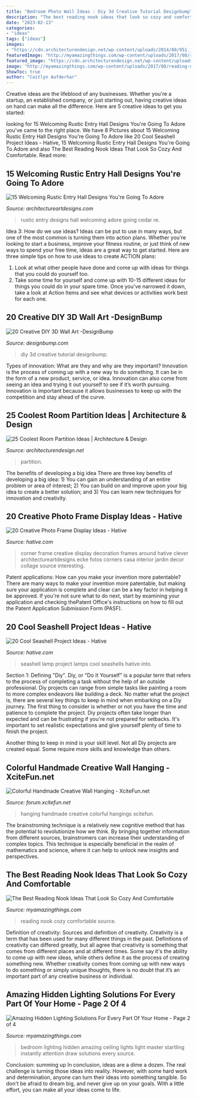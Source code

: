 ```yaml
---
title: "Bedroom Photo Wall Ideas : Diy 3d Creative Tutorial Designbump"
description: "The best reading nook ideas that look so cozy and comfortable"
date: "2023-02-13"
categories:
- "ideas"
tags: ["ideas"]
images:
- "https://cdn.architecturendesign.net/wp-content/uploads/2014/08/951.jpg"
featuredImage: "http://myamazingthings.com/wp-content/uploads/2017/08/reading-nook-5.jpg"
featured_image: "https://cdn.architecturendesign.net/wp-content/uploads/2014/08/951.jpg"
image: "http://myamazingthings.com/wp-content/uploads/2017/08/reading-nook-5.jpg"
ShowToc: true
author: "Caitlyn Aufderhar"
---
```



Creative ideas are the lifeblood of any businesses. Whether you're a startup, an established company, or just starting out, having creative ideas on hand can make all the difference. Here are 5 creative ideas to get you started: 

	

		
looking for 15 Welcoming Rustic Entry Hall Designs You&#039;re Going To Adore you've came to the right place. We have 8 Pictures about 15 Welcoming Rustic Entry Hall Designs You&#039;re Going To Adore like 20 Cool Seashell Project Ideas - Hative, 15 Welcoming Rustic Entry Hall Designs You&#039;re Going To Adore and also The Best Reading Nook Ideas That Look So Cozy And Comfortable. Read more:
		
    
## 15 Welcoming Rustic Entry Hall Designs You&#039;re Going To Adore

<img loading=lazy src="https://www.architectureartdesigns.com/wp-content/uploads/2016/10/15-Welcoming-Rustic-Entry-Hall-Designs-Youre-Going-To-Adore-7.jpg" onerror="this.onerror=null;this.src='https://tse4.mm.bing.net/th?id=OIP.FhjDUirnLa2SQJ4EDsNrFAHaLG&amp;pid=15.1';" alt="15 Welcoming Rustic Entry Hall Designs You&#039;re Going To Adore">

_Source: architectureartdesigns.com_

>rustic entry designs hall welcoming adore going cedar re. 

	

Idea 3: How do we use ideas?
Ideas can be put to use in many ways, but one of the most common is turning them into action plans. Whether you're looking to start a business, improve your fitness routine, or just think of new ways to spend your free time, ideas are a great way to get started. Here are three simple tips on how to use ideas to create ACTION plans:
1. Look at what other people have done and come up with ideas for things that you could do yourself too.
2. Take some time for yourself and come up with 10-15 different ideas for things you could do in your spare time. Once you've narrowed it down, take a look at Action Items and see what devices or activities work best for each one.

    
## 20 Creative DIY 3D Wall Art -DesignBump

<img loading=lazy src="https://designbump.com/wp-content/uploads/2015/12/Christmas-DIY-3D-Wall-Art-Ideas-24.jpg" onerror="this.onerror=null;this.src='https://tse3.mm.bing.net/th?id=OIP._hGd1j0-HRHXsmpC-Q6TaAHaLP&amp;pid=15.1';" alt="20 Creative DIY 3D Wall Art -DesignBump">

_Source: designbump.com_

>diy 3d creative tutorial designbump. 

	

Types of innovation: What are they and why are they important?
Innovation is the process of coming up with a new way to do something. It can be in the form of a new product, service, or idea. Innovation can also come from seeing an idea and trying it out yourself to see if it’s worth pursuing. Innovation is important because it allows businesses to keep up with the competition and stay ahead of the curve.

    
## 25 Coolest Room Partition Ideas | Architecture &amp; Design

<img loading=lazy src="https://cdn.architecturendesign.net/wp-content/uploads/2014/08/951.jpg" onerror="this.onerror=null;this.src='https://tse3.mm.bing.net/th?id=OIP.l6uPWvwx0ulWGilhQm37mgHaLK&amp;pid=15.1';" alt="25 Coolest Room Partition Ideas | Architecture &amp; Design">

_Source: architecturendesign.net_

>partition. 

	

The benefits of developing a big idea
There are three key benefits of developing a big idea: 1) You can gain an understanding of an entire problem or area of interest; 2) You can build on and improve upon your big idea to create a better solution; and 3) You can learn new techniques for innovation and creativity.

    
## 20 Creative Photo Frame Display Ideas - Hative

<img loading=lazy src="https://hative.com/wp-content/uploads/2014/08/photo-frame-ideas/5-photo-frame-around-corner.jpg" onerror="this.onerror=null;this.src='https://tse1.mm.bing.net/th?id=OIP.r4PggnZlnCafjFdPvt4uuQHaLc&amp;pid=15.1';" alt="20 Creative Photo Frame Display Ideas - Hative">

_Source: hative.com_

>corner frame creative display decoration frames around hative clever architectureartdesigns ecke fotos corners casa interior jardin decor collage source interesting. 

	

Patent applications: How can you make your invention more patentable?
There are many ways to make your invention more patentable, but making sure your application is complete and clear can be a key factor in helping it be approved. If you're not sure what to do next, start by examining your application and checking thePatent Office's instructions on how to fill out the Patent Application Submission Form (PASF).

    
## 20 Cool Seashell Project Ideas - Hative

<img loading=lazy src="https://hative.com/wp-content/uploads/2014/12/seashell-project-ideas/13-seashell-lamp.jpg" onerror="this.onerror=null;this.src='https://tse3.mm.bing.net/th?id=OIP.qCJraIMZYB5f4uhH387v3AHaLd&amp;pid=15.1';" alt="20 Cool Seashell Project Ideas - Hative">

_Source: hative.com_

>seashell lamp project lamps cool seashells hative into. 

	

Section 1: Defining "Diy".
Diy, or "Do It Yourself" is a popular term that refers to the process of completing a task without the help of an outside professional. Diy projects can range from simple tasks like painting a room to more complex endeavors like building a deck. No matter what the project is, there are several key things to keep in mind when embarking on a Diy journey.
The first thing to consider is whether or not you have the time and patience to complete the project. Diy projects often take longer than expected and can be frustrating if you're not prepared for setbacks. It's important to set realistic expectations and give yourself plenty of time to finish the project.

Another thing to keep in mind is your skill level. Not all Diy projects are created equal. Some require more skills and knowledge than others.

    
## Colorful Handmade Creative Wall Hanging - XciteFun.net

<img loading=lazy src="https://img.xcitefun.net/users/2013/03/316927,xcitefun-colorful-handmade-wall-hanging-12.jpg" onerror="this.onerror=null;this.src='https://tse1.mm.bing.net/th?id=OIP.Gy0V8UxvtKAZ5xxjdwV97wHaJ4&amp;pid=15.1';" alt="Colorful Handmade Creative Wall Hanging - XciteFun.net">

_Source: forum.xcitefun.net_

>hanging handmade creative colorful hangings xcitefun. 

	

The brainstroming technique is a relatively new cognitive method that has the potential to revolutionize how we think. By bringing together information from different sources, brainstromers can increase their understanding of complex topics. This technique is especially beneficial in the realm of mathematics and science, where it can help to unlock new insights and perspectives.

    
## The Best Reading Nook Ideas That Look So Cozy And Comfortable

<img loading=lazy src="http://myamazingthings.com/wp-content/uploads/2017/08/reading-nook-5.jpg" onerror="this.onerror=null;this.src='https://tse2.mm.bing.net/th?id=OIP.H9MoPAJQ0_y2XDG5VspK_AHaLH&amp;pid=15.1';" alt="The Best Reading Nook Ideas That Look So Cozy And Comfortable">

_Source: myamazingthings.com_

>reading nook cozy comfortable source. 

	

Definition of creativity: Sources and definition of creativity.
Creativity is a term that has been used for many different things in the past. Definitions of creativity can differed greatly, but all agree that creativity is something that comes from different places and at different times. Some say it's the ability to come up with new ideas, while others define it as the process of creating something new. Whether creativity comes from coming up with new ways to do something or simply unique thoughts, there is no doubt that it’s an important part of any creative business or individual.

    
## Amazing Hidden Lighting Solutions For Every Part Of Your Home - Page 2 Of 4

<img loading=lazy src="http://myamazingthings.com/wp-content/uploads/2016/12/amazing-ceiling-lights-for-bedroom-master-bedroom-ceiling-light-1024x647.jpg" onerror="this.onerror=null;this.src='https://tse1.mm.bing.net/th?id=OIP.rxQw33Dh0d4yd1SFBS5JVwHaEr&amp;pid=15.1';" alt="Amazing Hidden Lighting Solutions For Every Part Of Your Home - Page 2 of 4">

_Source: myamazingthings.com_

>bedroom lighting hidden amazing ceiling lights light master startling instantly attention draw solutions every source. 

	

Conclusion: summing up
In conclusion, ideas are a dime a dozen. The real challenge is turning those ideas into reality. However, with some hard work and determination, anyone can turn their ideas into something tangible. So don't be afraid to dream big, and never give up on your goals. With a little effort, you can make all your ideas come to life.

